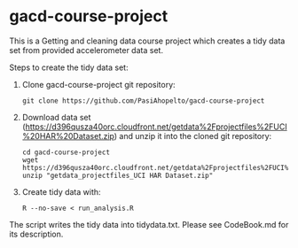 gacd-course-project
===================

This is a Getting and cleaning data course project which creates a tidy data set from provided accelerometer data set.

Steps to create the tidy data set:

1. Clone gacd-course-project git repository:
	```
	git clone https://github.com/PasiAhopelto/gacd-course-project
	```

2. Download data set (https://d396qusza40orc.cloudfront.net/getdata%2Fprojectfiles%2FUCI%20HAR%20Dataset.zip) and unzip it into the cloned git repository:
	```
	cd gacd-course-project
	wget https://d396qusza40orc.cloudfront.net/getdata%2Fprojectfiles%2FUCI%20HAR%20Dataset.zip
	unzip "getdata_projectfiles_UCI HAR Dataset.zip"
	```

3. Create tidy data with:
	```
	R --no-save < run_analysis.R
	```

The script writes the tidy data into tidydata.txt. Please see CodeBook.md for its description.
